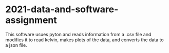# 2021-data-and-software-assignment
This software usues pyton and reads information from a .csv file and modifies it to read kelvin, makes plots of the data, and converts the data to a json file.
